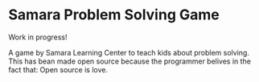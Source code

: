 # Samara Problem Solving Game
Work in progress!

A game by Samara Learning Center to teach kids about problem solving. This has bean made open source because the programmer belives in the fact that: Open source is love.
